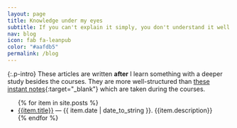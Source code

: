 ```yaml
---
layout: page
title: Knowledge under my eyes
subtitle: If you can't explain it simply, you don't understand it well enough.
nav: blog
icon: fab fa-leanpub
color: "#aafdb5"
permalink: /blog
---
```


{:.p-intro}
These articles are written **after** I learn something with a deeper study besides the courses. They are more well-structured than [these instant notes](https://mynote.dinhanhthi.com){:target="_blank"} which are taken during the courses.

<ul class="books">
{% for item in site.posts %}
  <li class="item">
    <span class="title">
      <a href="{{item.url}}">{{item.title}}</a>
    </span>
    <span class="author"> &mdash; {{ item.date | date_to_string }}.</span>
    <span class="intro">{{item.description}}</span>
  </li>
{% endfor %}
</ul>


